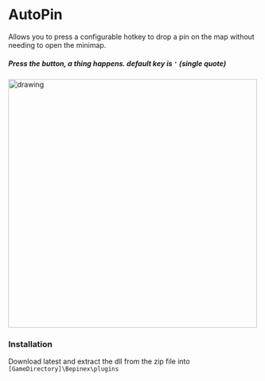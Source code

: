 # AutoPin

Allows you to press a configurable hotkey to drop a pin on the map without needing to open the minimap.

##### Press the button, a thing happens. default key is ``'`` (single quote)

<img src="https://i.imgur.com/3HJPp0p.png" alt="drawing" width="500px"/>

### Installation
Download latest and extract the dll from the zip file into ``[GameDirectory]\Bepinex\plugins``
